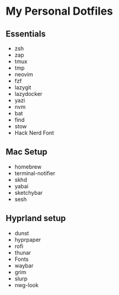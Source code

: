 # My Personal Dotfiles

## Essentials

* zsh
* zap
* tmux
* tmp
* neovim
* fzf
* lazygit
* lazydocker
* yazi
* nvm
* bat
* find
* stow
* Hack Nerd Font

## Mac Setup

* homebrew
* terminal-notifier
* skhd
* yabai
* sketchybar
* sesh

## Hyprland setup

* dunst
* hyprpaper
* rofi
* thunar
* Fonts
* waybar
* grim
* slurp
* nwg-look
